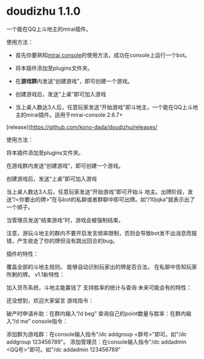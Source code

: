 # doudizhu 1.1.0

一个能在QQ上斗地主的mirai插件。

使用方法：

* 首先你要熟知[mirai console](https://github.com/mamoe/mirai-console/tree/03ebfd2278e9e8f051ce7f2786fb9a33efd2dbeb)的使用方法，成功在console上运行一个bot。

* 将本插件添加至plugins文件夹。
* 在**游戏群**内发送“创建游戏”，即可创建一个游戏。
* 创建游戏后，发送“上桌”即可加入游戏
* 当上桌人数达3人后，任意玩家发送“开始游戏”即斗地主，一个能在QQ上斗地主的mirai插件。适用于mirai-console 2.6.7+

[release](https://github.com/kono-dada/doudizhu/releases/

使用方法：

将本插件添加至plugins文件夹。

在游戏群内发送“创建游戏”，即可创建一个游戏。

创建游戏后，发送“上桌”即可加入游戏

当上桌人数达3人后，任意玩家发送“开始游戏”即可开始斗
地主。出牌阶段，发送“/<你要出的牌>”在与bot的私聊或者群聊中即可出牌。如“/10jqka”就表示出了一个顺子。

当管理员发送“结束游戏”时，游戏会被强制结束。

注意，游玩斗地主的群内不要开启发言频率限制，否则会导致bot发不出消息而报错，产生收走了你的牌但没有跳出回合的bug。

插件的特性：

覆盖全部的斗地主规则。
能够自动识别玩家出的牌是否合法。
在私聊中告知玩家所剩的牌。
v1.1新特性：

加入货币系统，斗地主能赢钱了
支持胜率的统计与查询
未来可能会有的特性：

还没想到，欢迎大家留言
游戏指令：

破产时申请补助：在群内输入“/d beg”
查询自己的point数量与胜率：在群内输入“/d me”
console指令：

添加群为游戏群：在console输入指令"/dc addgroup <群号>"即可。如"/dc addgroup 123456789"。
添加管理员：在console输入指令"/dc addadmin <QQ号>"即可。如"/dc addadmin 123456789"